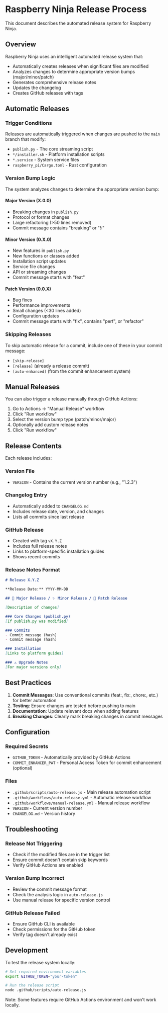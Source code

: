 # Raspberry Ninja Release Process

This document describes the automated release system for Raspberry Ninja.

## Overview

Raspberry Ninja uses an intelligent automated release system that:
- Automatically creates releases when significant files are modified
- Analyzes changes to determine appropriate version bumps (major/minor/patch)
- Generates comprehensive release notes
- Updates the changelog
- Creates GitHub releases with tags

## Automatic Releases

### Trigger Conditions

Releases are automatically triggered when changes are pushed to the `main` branch that modify:
- `publish.py` - The core streaming script
- `*/installer.sh` - Platform installation scripts
- `*.service` - System service files
- `raspberry_pi/Cargo.toml` - Rust configuration

### Version Bump Logic

The system analyzes changes to determine the appropriate version bump:

#### Major Version (X.0.0)
- Breaking changes in `publish.py`
- Protocol or format changes
- Large refactoring (>50 lines removed)
- Commit message contains "breaking" or "!:"

#### Minor Version (0.X.0)
- New features in `publish.py`
- New functions or classes added
- Installation script updates
- Service file changes
- API or streaming changes
- Commit message starts with "feat"

#### Patch Version (0.0.X)
- Bug fixes
- Performance improvements
- Small changes (<30 lines added)
- Configuration updates
- Commit message starts with "fix", contains "perf", or "refactor"

### Skipping Releases

To skip automatic release for a commit, include one of these in your commit message:
- `[skip-release]`
- `[release]` (already a release commit)
- `[auto-enhanced]` (from the commit enhancement system)

## Manual Releases

You can also trigger a release manually through GitHub Actions:

1. Go to Actions → "Manual Release" workflow
2. Click "Run workflow"
3. Select the version bump type (patch/minor/major)
4. Optionally add custom release notes
5. Click "Run workflow"

## Release Contents

Each release includes:

### Version File
- `VERSION` - Contains the current version number (e.g., "1.2.3")

### Changelog Entry
- Automatically added to `CHANGELOG.md`
- Includes release date, version, and changes
- Lists all commits since last release

### GitHub Release
- Created with tag `vX.Y.Z`
- Includes full release notes
- Links to platform-specific installation guides
- Shows recent commits

### Release Notes Format
```markdown
# Release X.Y.Z

**Release Date:** YYYY-MM-DD

## 🚀 Major Release / ✨ Minor Release / 🐛 Patch Release

[Description of changes]

### Core Changes (publish.py)
[If publish.py was modified]

### Commits
- Commit message (hash)
- Commit message (hash)

### Installation
[Links to platform guides]

### ⚠️ Upgrade Notes
[For major versions only]
```

## Best Practices

1. **Commit Messages**: Use conventional commits (feat:, fix:, chore:, etc.) for better automation
2. **Testing**: Ensure changes are tested before pushing to main
3. **Documentation**: Update relevant docs when adding features
4. **Breaking Changes**: Clearly mark breaking changes in commit messages

## Configuration

### Required Secrets
- `GITHUB_TOKEN` - Automatically provided by GitHub Actions
- `COMMIT_ENHANCER_PAT` - Personal Access Token for commit enhancement (optional)

### Files
- `.github/scripts/auto-release.js` - Main release automation script
- `.github/workflows/auto-release.yml` - Automatic release workflow
- `.github/workflows/manual-release.yml` - Manual release workflow
- `VERSION` - Current version number
- `CHANGELOG.md` - Version history

## Troubleshooting

### Release Not Triggering
- Check if the modified files are in the trigger list
- Ensure commit doesn't contain skip keywords
- Verify GitHub Actions are enabled

### Version Bump Incorrect
- Review the commit message format
- Check the analysis logic in `auto-release.js`
- Use manual release for specific version control

### GitHub Release Failed
- Ensure GitHub CLI is available
- Check permissions for the GitHub token
- Verify tag doesn't already exist

## Development

To test the release system locally:
```bash
# Set required environment variables
export GITHUB_TOKEN="your-token"

# Run the release script
node .github/scripts/auto-release.js
```

Note: Some features require GitHub Actions environment and won't work locally.